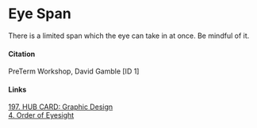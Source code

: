 # Eye Span

There is a limited span which the eye can take in at once. Be mindful of it. &#9;

#### Citation
PreTerm Workshop, David Gamble [ID 1]

#### Links

[197. HUB CARD: Graphic Design](197_HUB__Graphic_Design_Tips.md)  
[4. Order of Eyesight](4_Order_of_Eyesight.md)
